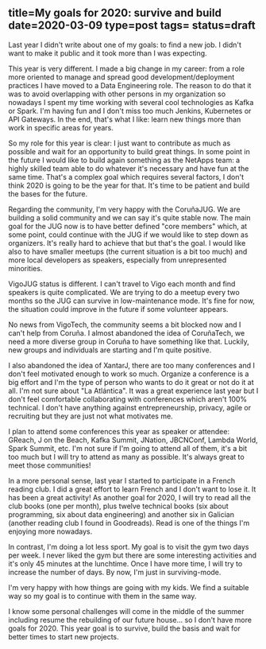 title=My goals for 2020: survive and build
date=2020-03-09
type=post
tags=
status=draft
---------

Last year I didn't write about one of my goals: to find a new job. I didn't
want to make it public and it took more than I was expecting.

This year is very different. I made a big change in my career: from a role more
oriented to manage and spread good development/deployment practices I have moved
to a Data Engineering role. The reason to do that it was to avoid overlapping
with other persons in my organization so nowadays I spent my time working with
several cool technologies as Kafka or Spark. I'm having fun and I don't miss too
much Jenkins, Kubernetes or API Gateways. In the end, that's what I like: learn
new things more than work in specific areas for years.

So my role for this year is clear: I just want to contribute as much as possible
and wait for an opportunity to build great things. In some point in the future
I would like to build again something as the NetApps team: a highly skilled team
able to do whatever it's necessary and have fun at the same time. That's a
complex goal which requires several factors, I don't think 2020 is going to be
the year for that. It's time to be patient and build the bases for the future.

Regarding the community, I'm very happy with the CoruñaJUG. We are building a
solid community and we can say it's quite stable now. The main goal for the JUG
now is to have better defined "core members" which, at some point, could
continue with the JUG if we would like to step down as organizers. It's really
hard to achieve that but that's the goal. I would like also to have smaller
meetups (the current situation is a bit too much) and more local developers as
speakers, especially from unrepresented minorities.

VigoJUG status is different. I can't travel to Vigo each month and find
speakers is quite complicated. We are trying to do a meetup every two months so
the JUG can survive in low-maintenance mode. It's fine for now, the situation
could improve in the future if some volunteer appears.

No news from VigoTech, the community seems a bit blocked now and I can't help
from Coruña. I almost abandoned the idea of CoruñaTech, we need a more diverse
group in Coruña to have something like that. Luckily, new groups and individuals
are starting and I'm quite positive.

I also abandoned the idea of XantarJ, there are too many conferences and I don't
feel motivated enough to work so much. Organize a conference is a big effort and
I'm the type of person who wants to do it great or not do it at all. I'm not
sure about "La Atlántica". It was a great experience last year but I don't feel
comfortable collaborating with conferences which aren't 100% technical. I don't
have anything against entrepreneurship, privacy, agile or recruiting but they
are just not what motivates me.

I plan to attend some conferences this year as speaker or attendee: GReach, J on
the Beach, Kafka Summit, JNation, JBCNConf, Lambda World, Spark Summit, etc. I'm
not sure if I'm going to attend all of them, it's a bit too much but I will try
to attend as many as possible. It's always great to meet those communities!

In a more personal sense, last year I started to participate in a French reading
club. I did a great effort to learn French and I don't want to lose it. It has
been a great activity! As another goal for 2020, I will try to read all the club
books (one per month), plus twelve technical books (six about programming, six
about data engineering) and another six in Galician (another reading club I
found in Goodreads). Read is one of the things I'm enjoying more nowadays.

In contrast, I'm doing a lot less sport. My goal is to visit the gym two days
per week. I never liked the gym but there are some interesting activities and
it's only 45 minutes at the lunchtime. Once I have more time, I will try to
increase the number of days. By now, I'm just in surviving-mode.

I'm very happy with how things are going with my kids. We find a suitable way so
my goal is to continue with them in the same way.

I know some personal challenges will come in the middle of the summer including
resume the rebuilding of our future house... so I don't have more goals for
2020. This year goal is to survive, build the basis and wait for better times to
start new projects.
